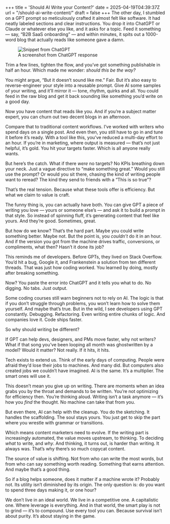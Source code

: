 +++
title = 'Should AI Write your Content?'
date = 2025-04-19T04:39:37Z
url = "/should-ai-write-content/"
draft = false
+++
The other day, I stumbled on a GPT prompt so meticulously crafted it almost felt like software. It had neatly labeled sections and clear instructions. You drop it into ChatGPT or Claude or whatever else you like, and it asks for a topic. Feed it something — say, “B2B SaaS onboarding” — and within minutes, it spits out a 1000-word blog that actually reads like someone gave a damn.

<figure>
  <img src="/images/Snippet-from-ChatGPT.png" alt="Snippet from ChatGPT">
  <figcaption>A screenshot from ChatGPT response</figcaption>
</figure>

Trim a few lines, tighten the flow, and you’ve got something publishable in half an hour. Which made me wonder: *should this be the way?*

You might argue, “But it doesn’t sound like me.” Fair. But it’s also easy to reverse-engineer your style into a reusable prompt. Give AI some samples of your writing, and it’ll mirror it — tone, rhythm, quirks and all. You could feed in the raw blog and get it back sounding like something you’d write on a good day.

Now you have content that reads like you. And if you’re a subject matter expert, you can churn out two decent blogs in an afternoon.

Compare that to traditional content workflows. I’ve worked with writers who spend days on a single post. And even then, you still have to go in and tune it before it’s ready. With a tool like this, you’ve reduced a multi-day effort to an hour. If you’re in marketing, where output is measured — that’s not just helpful, it’s gold. You hit your targets faster. Which is all anyone really wants.

But here’s the catch. What if there *were* no targets? No KPIs breathing down your neck. Just a vague directive to “make something great.” Would you still use the prompt? Or would you sit there, chasing the kind of writing people want to reread? The kind they send to friends with a “This is so true”?

That’s the real tension. Because what these tools offer is efficiency. But what we claim to value is craft.

The funny thing is, you can actually have both. You can give GPT a piece of writing you love — yours or someone else’s — and ask it to build a prompt in that style. So instead of spinning fluff, it’s generating content that feel like yours. And they’re good. Sometimes, great.

But how do we know? That’s the hard part. Maybe you could write something better. Maybe not. But the point is, you *couldn’t* do it in an hour. And if the version you got from the machine drives traffic, conversions, or compliments, what then? Hasn’t it done its job?

This reminds me of developers. Before GPTs, they lived on Stack Overflow. You’d hit a bug, Google it, and Frankenstein a solution from ten different threads. That was just how coding worked. You learned by doing, mostly after breaking something.

Now? You paste the error into ChatGPT and it tells you what to do. No digging. No tabs. Just output.

Some coding courses still warn beginners not to rely on AI. The logic is that if you don’t struggle through problems, you won’t learn how to solve them yourself. And maybe that’s true. But in the wild, I see developers using GPT constantly. Debugging. Refactoring. Even writing entire chunks of logic. And companies love it. Code ships faster.

So why should writing be different?

If GPT can help devs, designers, and PMs move faster, why not writers? What if that song you’ve been looping all month was ghostwritten by a model? Would it matter? Not really. If it hits, it hits.

Tech exists to extend us. Think of the early days of computing. People were afraid they’d lose their jobs to machines. And many did. But computers also created jobs we couldn’t have imagined. AI is the same. It’s a multiplier. The smart ones will use it.

This doesn’t mean you give up on writing. There are moments when an idea grabs you by the throat and demands to be written. You’re not optimizing for efficiency then. You’re thinking aloud. Writing isn’t a task anymore — it’s how you *find* the thought. No machine can take that from you.

But even there, AI can help with the cleanup. You do the sketching. It handles the scaffolding. The soul stays yours. You just get to skip the part where you wrestle with grammar or transitions.

Which means content marketers need to evolve. If the writing part is increasingly automated, the value moves upstream, to thinking. To deciding *what* to write, and *why*. And thinking, it turns out, is harder than writing. It always was. That’s why there’s so much copycat content.

The source of value is shifting. Not from who can write the most words, but from who can say something worth reading. Something that earns attention. And maybe that’s a good thing.

So if a blog helps someone, does it matter if a machine wrote it? Probably not. Its utility isn’t diminished by its origin. The only question is: do you want to spend three days making it, or one hour?

We don’t live in an ideal world. We live in a competitive one. A capitalistic one. Where leverage is everything. And in that world, the smart play is not to grind — it’s to compound. Use every tool you can. Because survival isn’t about purity. It’s about staying in the game.